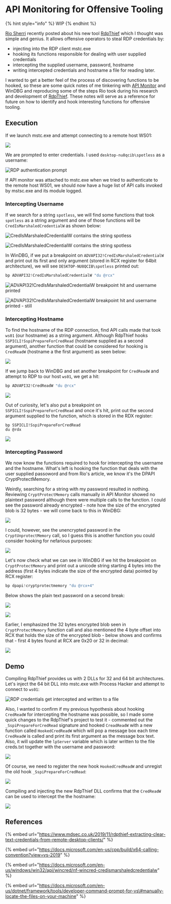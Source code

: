 # API Monitoring for Offensive Tooling

{% hint style="info" %}
WIP
{% endhint %}

[Rio Sherri](https://twitter.com/0x09al) recently posted about his new tool [RdpThief](https://www.mdsec.co.uk/2019/11/rdpthief-extracting-clear-text-credentials-from-remote-desktop-clients/) which I thought was simple and genius. It allows offensive operators to steal RDP credentials by:

* injecting into the RDP client mstc.exe
* hooking its functions responsible for dealing with user supplied credentials
* intercepting the supplied username, password, hostname 
* writing intercepted credentials and hostname a file for reading later.

I wanted to get a better feel of the process of discovering functions to be hooked, so these are some quick notes of me tinkering with [API Monitor](http://www.rohitab.com/apimonitor) and WinDBG and reproducing some of the steps Rio took during his research and development of [RdpThief](https://github.com/0x09AL/RdpThief). These notes will serve as a reference for future on how to identify and hook interesting functions for offensive tooling.

## Execution

If we launch mstc.exe and attempt connecting to a remote host WS01:

![](../../.gitbook/assets/image%20%28227%29.png)

We are prompted to enter credentials. I used `desktop-nu8qcib\spotless` as a username:

![RDP authentication prompt](../../.gitbook/assets/image%20%2834%29.png)

If API monitor was attached to mstc.exe when we tried to authenticate to the remote host WS01, we should now have a huge list of API calls invoked by mstsc.exe and its module logged.

### Intercepting Username

If we search for a string `spotless`, we will find some functions that took `spotless` as a string argument and one of those functions will be `CredIsMarshaledCredentialW` as shown below: 

![CredIsMarshaledCredentialW contains the string spotless](../../.gitbook/assets/find-computername.gif)

![CredIsMarshaledCredentialW contains the string spotless](../../.gitbook/assets/image%20%28113%29.png)

In WinDBG, if we put a breakpoint on `ADVAPI32!CredIsMarshaledCredentialW` and print out its first and only argument \(stored in RCX register for 64bit architecture\), we will see `DESKTOP-NU8QCIB\spotless` printed out:

```c
bp ADVAPI32!CredIsMarshaledCredentialW "du @rcx"
```

![ADVAPI32!CredIsMarshaledCredentialW breakpoint hit and username printed](../../.gitbook/assets/find-computername-windbg.gif)

![ADVAPI32!CredIsMarshaledCredentialW breakpoint hit and username printed - still](../../.gitbook/assets/image%20%28168%29.png)

### Intercepting Hostname

To find the hostname of the RDP connection, find API calls made that took `ws01` \(our hostname\) as a string argument. Although RdpThief hooks `SSPICLI!SspiPrepareForCredRead` \(hostname supplied as a second argument\), another function that could be considered for hooking is `CredReadW` \(hostname a the first argument\) as seen below:

![](../../.gitbook/assets/image%20%28224%29.png)

If we jump back to WinDBG and set another breakpoint for `CredReadW` and attempt to RDP to our host `ws01`, we get a hit:

```cpp
bp ADVAPI32!CredReadW "du @rcx"
```

![](../../.gitbook/assets/image%20%2873%29.png)

Out of curiosity, let's also put a breakpoint on `SSPICLI!SspiPrepareForCredRead` and once it's hit, print out the second argument supplied to the function, which is stored in the RDX register:

```text
bp SSPICLI!SspiPrepareForCredRead
du @rdx
```

![](../../.gitbook/assets/image%20%2894%29.png)

### Intercepting Password

We now know the functions required to hook for intercepting the username and the hostname. What's left is hooking the function that deals with the user supplied passoword and from Rio's article, we know it's the DPAPI CryptProtectMemory. 

Weirdly, searching for a string with my password resulted in nothing. Reviewing `CryptProtectMemory` calls manually in API Monitor showed no plaintext password although there were multiple calls to the function. I could see the password already encrypted - note how the size of the encrypted blob is 32 bytes - we will come back to this in WinDBG:

![](../../.gitbook/assets/image%20%28150%29.png)

I could, however, see the unencrypted password in the `CryptUnprotectMemory` call, so I guess this is another function you could consider hooking for nefarious purposes:

![](../../.gitbook/assets/image%20%28185%29.png)

Let's now check what we can see in WinDBG if we hit the breakpoint on `CryptProtectMemory` and print out a unicode string starting 4 bytes into the address \(first 4 bytes indicate the size of the encrypted data\) pointed by RCX register:

```cpp
bp dpapi!cryptprotectmemory "du @rcx+4"
```

Below shows the plain text password on a second break:

![](../../.gitbook/assets/capture-password.gif)

![](../../.gitbook/assets/image%20%2887%29.png)

Earlier, I emphasized the 32 bytes encrypted blob seen in `CryptProtectMemory` function call and also mentioned the 4 byte offset into RCX that holds the size of the encrypted blob - below shows and confirms that - first 4 bytes found at RCX are 0x20 or 32 in decimal:

![](../../.gitbook/assets/image%20%285%29.png)

## Demo

Compiling RdpThief provides us with 2 DLLs for 32 and 64 bit architectures. Let's inject the 64 bit DLL into mstc.exe with Process Hacker and attempt to connect to `ws01`:

![RDP credentials get intercepted and written to a file](../../.gitbook/assets/inject-rdp-thief.gif)

Also, I wanted to confirm if my previous hypothesis about hooking `CredReadW` for intercepting the hostname was possible, so I made some quick changes to the RdpThief's project to test it - commented out the `_SspiPrepareForCredRead` signature and hooked `CreadReadW` with a new function called `HookedCredReadW` which will pop a message box each time `CredReadW` is called and print its first argument as the message box text. Also, it will update the `lpServer` variable which is later written to the file creds.txt together with the username and password:

![](../../.gitbook/assets/image%20%28156%29.png)

Of course, we need to register the new hook `HookedCredReadW` and unregist the old hook `_SspiPrepareForCredRead`:

![](../../.gitbook/assets/image%20%28234%29.png)

Compiling and injecting the new RdpThief DLL confirms that the `CredReadW` can be used to intercept the the hostname:

![](../../.gitbook/assets/inject-rdp-thief-credreadw.gif)

## References

{% embed url="https://www.mdsec.co.uk/2019/11/rdpthief-extracting-clear-text-credentials-from-remote-desktop-clients/" %}

{% embed url="https://docs.microsoft.com/en-us/cpp/build/x64-calling-convention?view=vs-2019" %}

{% embed url="https://docs.microsoft.com/en-us/windows/win32/api/wincred/nf-wincred-credismarshaledcredentialw" %}

{% embed url="https://docs.microsoft.com/en-us/dotnet/framework/tools/developer-command-prompt-for-vs\#manually-locate-the-files-on-your-machine" %}

